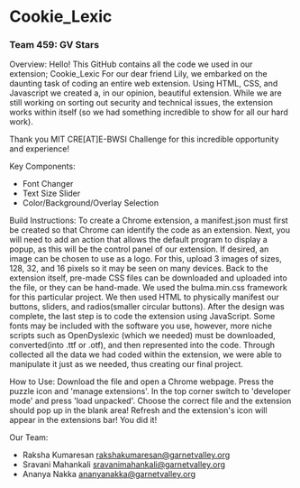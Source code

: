<h1>Cookie_Lexic</h1>

<h3>Team 459: GV Stars</h3>

Overview:
Hello! This GitHub contains all the code we used in our extension; Cookie_Lexic
For our dear friend Lily, we embarked on the daunting task of coding an entire web extension. Using HTML, CSS, and Javascript we created a, in our opinion, beautiful extension. While we are still working on sorting out security and technical issues, the extension works within itself (so we had something incredible to show for all our hard work).

Thank you MIT CRE[AT]E-BWSI Challenge for this incredible opportunity and experience!

Key Components:
- Font Changer
- Text Size Slider
- Color/Background/Overlay Selection

Build Instructions:
To create a Chrome extension, a manifest.json must first be created so that Chrome can identify the code as an extension. Next, you will need to add an action that allows the default program to display a popup, as this will be the control panel of our extension. If desired, an image can be chosen to use as a logo. For this, upload 3 images of sizes, 128, 32, and 16 pixels so it may be seen on many devices. Back to the extension itself, pre-made CSS files can be downloaded and uploaded into the file, or they can be hand-made. We used the bulma.min.css framework for this particular project. We then used HTML to physically manifest our buttons, sliders, and radios(smaller circular buttons). After the design was complete, the last step is to code the extension using JavaScript. Some fonts may be included with the software you use, however, more niche scripts such as OpenDyslexic (which we needed) must be downloaded, converted(into .ttf or .otf), and then represented into the code. Through collected all the data we had coded within the extension, we were able to manipulate it just as we needed, thus creating our final project.


How to Use:
Download the file and open a Chrome webpage. Press the puzzle icon and 'manage extensions'. In the top corner switch to 'developer mode' and press 'load unpacked'. Choose the correct file and the extension should pop up in the blank area! Refresh and the extension's icon will appear in the extensions bar! You did it! 

Our Team:
- Raksha Kumaresan   rakshakumaresan@garnetvalley.org
- Sravani Mahankali  sravanimahankali@garnetvalley.org
- Ananya Nakka  ananyanakka@garnetvalley.org

